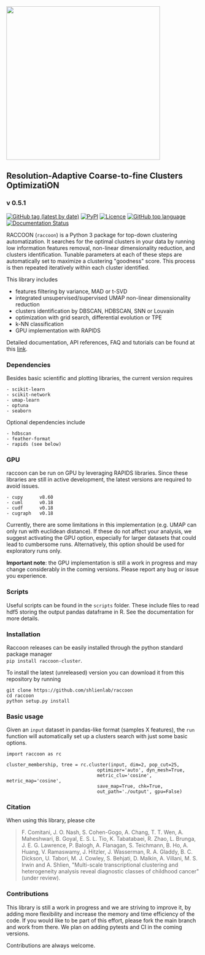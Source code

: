 <img src="docs/figs/logo_rc.png" width=400, padding=100>


## Resolution-Adaptive Coarse-to-fine Clusters OptimizatiON
### v 0.5.1

[![GitHub tag (latest by date)](https://img.shields.io/github/v/tag/shlienlab/raccoon)](https://github.com/shlienlab/raccoon/releases/tag/v0.5.1)
[![PyPI](https://img.shields.io/pypi/v/raccoon-cluster)](https://pypi.org/project/raccoon-cluster/)
[![Licence](https://img.shields.io/github/license/shlienlab/raccoon)](https://github.com/shlienlab/raccoon/blob/main/LICENSE)
[![GitHub top language](https://img.shields.io/github/languages/top/shlienlab/raccoon)](https://github.com/shlienlab/raccoon/search?l=python)
[![Documentation Status](https://readthedocs.org/projects/raccoon-cluster/badge/?version=latest)](https://raccoon-cluster.readthedocs.io/en/latest/?badge=latest)


RACCOON (`raccoon`) is a Python 3 package for top-down clustering automatization. 
It searches for the optimal clusters in your data by running low information features removal, non-linear dimensionality reduction, and clusters identification. Tunable parameters at each of these steps are automatically set to maximize a clustering "goodness" score. This process is then repeated iteratively within each cluster identified.

This library includes

* features filtering by variance, MAD or t-SVD
* integrated unsupervised/supervised UMAP non-linear dimensionality reduction
* clusters identification by DBSCAN, HDBSCAN, SNN or Louvain
* optimization with grid search, differential evolution or TPE
* k-NN classification
* GPU implementation with RAPIDS

Detailed documentation, API references, FAQ and tutorials can be found at this [link](https://raccoon-cluster.readthedocs.io/en/latest/).

### Dependencies

Besides basic scientific and plotting libraries, the current version requires

```
- scikit-learn
- scikit-network
- umap-learn
- optuna
- seaborn
```

Optional dependencies include

```
- hdbscan
- feather-format
- rapids (see below)
```

### GPU

raccoon can be run on GPU by leveraging RAPIDS libraries. Since these libraries are still in active development, the latest versions are required to avoid issues.

```
- cupy      v8.60
- cuml      v0.18
- cudf      v0.18
- cugraph   v0.18
```

Currently, there are some limitations in this implementation (e.g. UMAP can only run with euclidean distance).
If these do not affect your analysis, we suggest activating the GPU option, especially for larger datasets that could lead to cumbersome runs. Alternatively, this option should be used for exploratory runs only.

**Important note**: the GPU implementation is still a work in progress and may change considerably in the coming versions. Please report any bug or issue you experience. 

### Scripts

Useful scripts can be found in the `scripts` folder. These include files to read hdf5 storing the output pandas dataframe in R.
See the documentation for more details. 

### Installation

Raccoon releases can be easily installed through the python standard package manager  
`pip install raccoon-cluster`.

To install the latest (unreleased) version you can download it from this repository by running 
 
    git clone https://github.com/shlienlab/raccoon
    cd raccoon
    python setup.py install

### Basic usage

Given an `input` dataset in pandas-like format (samples X features), the `run` function will
automatically set up a clusters search with just some basic options. 

    import raccoon as rc

    cluster_membership, tree = rc.cluster(input, dim=2, pop_cut=25,
                                     optimizer='auto', dyn_mesh=True,
                                     metric_clu='cosine', metric_map='cosine',
                                     save_map=True, chk=True,
                                     out_path='./output', gpu=False)

### Citation

When using this library, please cite

> F. Comitani, J. O. Nash, S. Cohen-Gogo, A. Chang, T. T. Wen, A. Maheshwari, B. Goyal, E. S. L. Tio, K. Tabatabaei, R. Zhao, L. Brunga, J. E. G. Lawrence, P. Balogh, A. Flanagan, S. Teichmann, B. Ho, A. Huang, V. Ramaswamy, J. Hitzler, J. Wasserman, R. A. Gladdy, B. C. Dickson, U. Tabori, M. J. Cowley, S. Behjati, D. Malkin, A. Villani, M. S. Irwin and A. Shlien, "Multi-scale transcriptional clustering and heterogeneity analysis reveal diagnostic classes of childhood cancer" (under review).


### Contributions

This library is still a work in progress and we are striving to improve it, by adding more flexibility and increase the memory and time efficiency of the code. If you would like to be part of this effort, please fork the main branch and work from there. We plan on adding pytests and CI in the coming versions. 

Contributions are always welcome.
